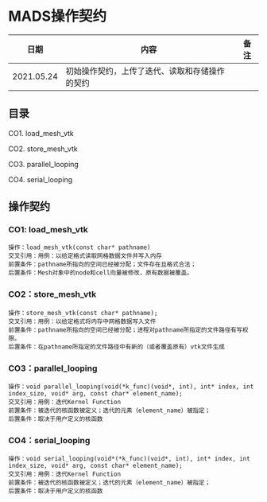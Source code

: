 # MADS操作契约

|日期|内容|备注|
|-|-|-|
|2021.05.24|初始操作契约，上传了迭代、读取和存储操作的契约||

## 目录

CO1. load_mesh_vtk

CO2. store_mesh_vtk

CO3. parallel_looping

CO4. serial_looping

## 操作契约

### CO1: load_mesh_vtk

```
操作：load_mesh_vtk(const char* pathname)
交叉引用：用例：以给定格式读取网格数据文件并写入内存
前置条件：pathname所指向的空间已经被分配；文件存在且格式合法；
后置条件：Mesh对象中的node和cell向量被修改，原有数据被覆盖。
```

### CO2：store_mesh_vtk

```
操作：store_mesh_vtk(const char* pathname);
交叉引用：用例：以给定格式将内存中网格数据写入文件
前置条件：pathname所指向的空间已经被分配；进程对pathname所指定的文件路径有写权限。
后置条件：在pathname所指定的文件路径中有新的（或者覆盖原有）vtk文件生成
```

### CO3：parallel_looping

```
操作：void parallel_looping(void(*k_func)(void*, int), int* index, int index_size, void* arg, const char* element_name);
交叉引用：用例：迭代Kernel Function
前置条件：被迭代的核函数被定义；迭代的元素（element_name）被指定；
后置条件：取决于用户定义的核函数
```

### CO4：serial_looping

```
操作：void serial_looping(void*(*k_func)(void*, int), int* index, int index_size, void* arg, const char* element_name);
交叉引用：用例：迭代Kernel Function
前置条件：被迭代的核函数被定义；迭代的元素（element_name）被指定；
后置条件：取决于用户定义的核函数
```